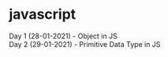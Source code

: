 # javascript

Day 1 (28-01-2021) - Object in JS <br/>
Day 2 (29-01-2021) - Primitive Data Type in JS

